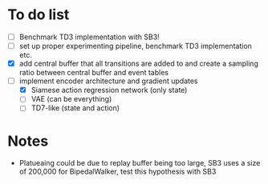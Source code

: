 # To do list
* [ ] Benchmark TD3 implementation with SB3!
* [ ] set up proper experimenting pipeline, benchmark TD3 implementation etc.
* [x] add central buffer that all transitions are added to and create a sampling ratio between central buffer and event tables
* [ ] implement encoder architecture and gradient updates
    * [x] Siamese action regression network (only state)
    * [ ] VAE (can be everything)
    * [ ] TD7-like (state and action)

# Notes
* Platueaing could be due to replay buffer being too large, SB3 uses a size of 200,000 for BipedalWalker, test this hypothesis with SB3